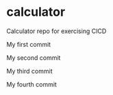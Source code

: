 # calculator
Calculator repo for exercising CICD

My first commit

My second commit

My third commit

My fourth commit

